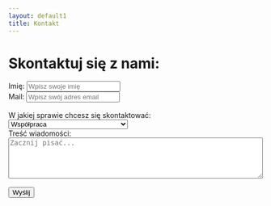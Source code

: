 ```yaml
---
layout: default1
title: Kontakt
---
```

# Skontaktuj się z nami:
<form action="/submit-form" method="post">
    <!-- Pole tekstowe -->
    <label for="imie">Imię:</label>
    <input type="text" id="imie" name="imie" placeholder="Wpisz swoje imię" required>
    <br>
    <label for="mail">Mail:</label>
    <input type="text" id="mail" name="mail" placeholder="Wpisz swój adres email" required>
    <br><br>
    <!-- Pole wyboru z optgroup -->
    <label for="temat">W jakiej sprawie chcesz się skontaktować:</label>
    <select id="temat" name="temat" required>
            <optgroup label="Pochwały">
                <option value="wspolpraca">Współpraca</option>
                <option value="zespol">Dołącz do zespołu</option>
                <option value="pytanie">Pytanie do autorów</option>
        </optgroup>
        <optgroup label="Skargi">
            <option value="blad">Zgłoś błąd na stronie</option>
            <option value="rodo">Zgłoś naruszenie praw autorskich</option>
        </optgroup>
    </select>
    <br>
    <label for="tresc">Treść wiadomości:</label><br>
    <textarea id="tresc" name="tresc" rows="5" cols="60" placeholder="Zacznij pisać..." required></textarea>
    <br><br>
    <!-- Przycisk -->
    <button type="submit">Wyślij</button>

